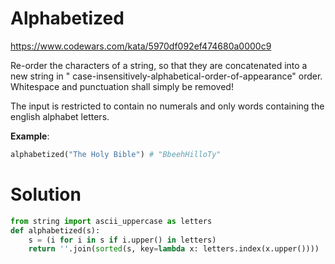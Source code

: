 # Alphabetized

https://www.codewars.com/kata/5970df092ef474680a0000c9

Re-order the characters of a string, so that they are concatenated into a new string in "
case-insensitively-alphabetical-order-of-appearance" order. Whitespace and punctuation shall simply be removed!

The input is restricted to contain no numerals and only words containing the english alphabet letters.

**Example**:

```python
alphabetized("The Holy Bible") # "BbeehHilloTy"
```

# Solution

```python
from string import ascii_uppercase as letters
def alphabetized(s):
    s = (i for i in s if i.upper() in letters)
    return ''.join(sorted(s, key=lambda x: letters.index(x.upper()))) 
```